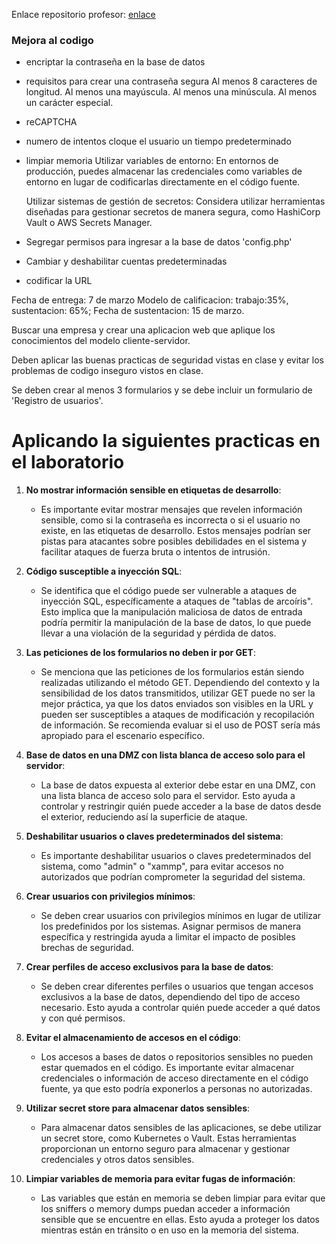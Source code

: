 Enlace repositorio profesor: [enlace](https://github.com/joseucarvajal/2024_01_sgd_dllo_sftw/tree/main/tareas/corte-1)

### Mejora al codigo


- encriptar la contraseña en la base de datos 
- requisitos para crear una contraseña segura
   Al menos 8 caracteres de longitud.
   Al menos una mayúscula.
   Al menos una minúscula.
   Al menos un carácter especial.
- reCAPTCHA
- numero de intentos cloque el usuario un tiempo predeterminado
- limpiar memoria 
   Utilizar variables de entorno: En entornos de producción, puedes almacenar las credenciales como variables de entorno en lugar de codificarlas directamente en el código fuente.

   Utilizar sistemas de gestión de secretos: Considera utilizar herramientas diseñadas para gestionar secretos de manera segura, como HashiCorp Vault o AWS Secrets Manager.
- Segregar permisos para ingresar a la base de datos 'config.php'
- Cambiar y deshabilitar cuentas predeterminadas
- codificar la URL 




Fecha de entrega: 7 de marzo
Modelo de calificacion: trabajo:35%, sustentacion: 65%;
Fecha de sustentacion: 15 de marzo.

Buscar una empresa y crear una aplicacion web que aplique los conocimientos
del modelo cliente-servidor.

Deben aplicar las buenas practicas de seguridad vistas en clase y evitar los problemas de codigo
inseguro vistos en clase.

Se deben crear al menos 3 formularios y se debe incluir un formulario de 'Registro de usuarios'.


# Aplicando la siguientes practicas en el laboratorio

1. **No mostrar información sensible en etiquetas de desarrollo**:
   
   - Es importante evitar mostrar mensajes que revelen información sensible, como si la contraseña es incorrecta o si el usuario no existe, en las etiquetas de desarrollo. Estos mensajes podrían ser pistas para atacantes sobre posibles debilidades en el sistema y facilitar ataques de fuerza bruta o intentos de intrusión.

2. **Código susceptible a inyección SQL**:
   
   - Se identifica que el código puede ser vulnerable a ataques de inyección SQL, específicamente a ataques de "tablas de arcoíris". Esto implica que la manipulación maliciosa de datos de entrada podría permitir la manipulación de la base de datos, lo que puede llevar a una violación de la seguridad y pérdida de datos.

3. **Las peticiones de los formularios no deben ir por GET**:
   
   - Se menciona que las peticiones de los formularios están siendo realizadas utilizando el método GET. Dependiendo del contexto y la sensibilidad de los datos transmitidos, utilizar GET puede no ser la mejor práctica, ya que los datos enviados son visibles en la URL y pueden ser susceptibles a ataques de modificación y recopilación de información. Se recomienda evaluar si el uso de POST sería más apropiado para el escenario específico.

4. **Base de datos en una DMZ con lista blanca de acceso solo para el servidor**:
   
   - La base de datos expuesta al exterior debe estar en una DMZ, con una lista blanca de acceso solo para el servidor. Esto ayuda a controlar y restringir quién puede acceder a la base de datos desde el exterior, reduciendo así la superficie de ataque.

5. **Deshabilitar usuarios o claves predeterminados del sistema**:
   
   - Es importante deshabilitar usuarios o claves predeterminados del sistema, como "admin" o "xammp", para evitar accesos no autorizados que podrían comprometer la seguridad del sistema.

6. **Crear usuarios con privilegios mínimos**:
   
   - Se deben crear usuarios con privilegios mínimos en lugar de utilizar los predefinidos por los sistemas. Asignar permisos de manera específica y restringida ayuda a limitar el impacto de posibles brechas de seguridad.

7. **Crear perfiles de acceso exclusivos para la base de datos**:
   
   - Se deben crear diferentes perfiles o usuarios que tengan accesos exclusivos a la base de datos, dependiendo del tipo de acceso necesario. Esto ayuda a controlar quién puede acceder a qué datos y con qué permisos.

8. **Evitar el almacenamiento de accesos en el código**:
   
   - Los accesos a bases de datos o repositorios sensibles no pueden estar quemados en el código. Es importante evitar almacenar credenciales o información de acceso directamente en el código fuente, ya que esto podría exponerlos a personas no autorizadas.

9. **Utilizar secret store para almacenar datos sensibles**:
   
   - Para almacenar datos sensibles de las aplicaciones, se debe utilizar un secret store, como Kubernetes o Vault. Estas herramientas proporcionan un entorno seguro para almacenar y gestionar credenciales y otros datos sensibles.

10. **Limpiar variables de memoria para evitar fugas de información**:
    
    - Las variables que están en memoria se deben limpiar para evitar que los sniffers o memory dumps puedan acceder a información sensible que se encuentre en ellas. Esto ayuda a proteger los datos mientras están en tránsito o en uso en la memoria del sistema.